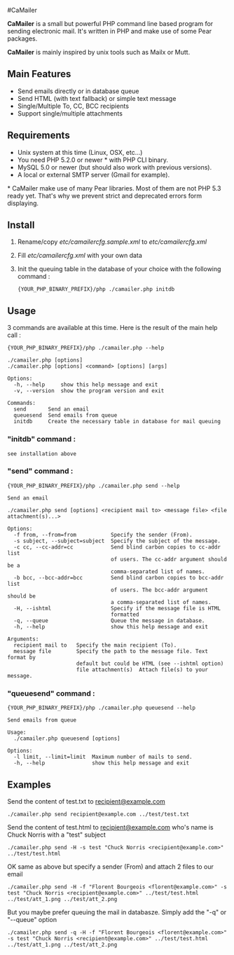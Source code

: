 #CaMailer

__CaMailer__ is a small but powerful PHP command line based program for sending electronic mail. It's written in PHP and make use of some Pear packages. 

__CaMailer__ is mainly inspired by unix tools such as Mailx or Mutt.


## Main Features

-	Send emails directly or in database queue
-	Send HTML (with text fallback) or simple text message
-	Single/Multiple To, CC, BCC recipients
-	Support single/multiple attachments


## Requirements

-	Unix system at this time (Linux, OSX, etc...)
-	You need PHP 5.2.0 or newer \* with PHP CLI binary. 
-	MySQL 5.0 or newer (but should also work with previous versions).
-	A local or external SMTP server (Gmail for example).

\* CaMailer make use of many Pear libraries. Most of them are not PHP 5.3 ready yet. That's why we prevent strict and deprecated errors form displaying.


## Install

1.	Rename/copy _etc/camailercfg.sample.xml_ to _etc/camailercfg.xml_
2.	Fill _etc/camailercfg.xml_ with your own data		
3.	Init the queuing table in the database of your choice with the following command :
		
		{YOUR_PHP_BINARY_PREFIX}/php ./camailer.php initdb

	
## Usage

3 commands are available at this time. Here is the result of the main help call :

	{YOUR_PHP_BINARY_PREFIX}/php ./camailer.php --help
	
	./camailer.php [options]
	./camailer.php [options] <command> [options] [args]
	
	Options:
	  -h, --help     show this help message and exit
	  -v, --version  show the program version and exit
	
	Commands:
	  send       Send an email
	  queuesend  Send emails from queue
	  initdb     Create the necessary table in database for mail queuing
	  
	  
### "initdb" command :

	see installation above
	  

### "send" command :

	{YOUR_PHP_BINARY_PREFIX}/php ./camailer.php send --help

	Send an email

	./camailer.php send [options] <recipient mail to> <message file> <file attachment(s)...>

	Options:
	  -f from, --from=from           Specify the sender (From).
	  -s subject, --subject=subject  Specify the subject of the message.
	  -c cc, --cc-addr=cc            Send blind carbon copies to cc-addr list
	                                 of users. The cc-addr argument should be a
	                                 comma-separated list of names.
	  -b bcc, --bcc-addr=bcc         Send blind carbon copies to bcc-addr list
	                                 of users. The bcc-addr argument should be
	                                 a comma-separated list of names.
	  -H, --ishtml                   Specify if the message file is HTML
	                                 formatted
	  -q, --queue                    Queue the message in database.
	  -h, --help                     show this help message and exit
	
	Arguments:
	  recipient mail to   Specify the main recipient (To).
	  message file        Specify the path to the message file. Text format by
	                      default but could be HTML (see --ishtml option) 
	                      file attachment(s)  Attach file(s) to your message.


### "queuesend" command :

	{YOUR_PHP_BINARY_PREFIX}/php ./camailer.php queuesend --help

	Send emails from queue
	
	Usage:
	  ./camailer.php queuesend [options]
	
	Options:
	  -l limit, --limit=limit  Maximum number of mails to send.
	  -h, --help               show this help message and exit


## Examples

Send the content of test.txt to recipient@example.com

	./camailer.php send recipient@example.com ../test/test.txt
	
Send the content of test.html to recipient@example.com who's name is Chuck Norris with a "test" subject

	./camailer.php send -H -s test "Chuck Norris <recipient@example.com>" ../test/test.html

OK same as above but specify a sender (From) and attach 2 files to our email

	./camailer.php send -H -f "Florent Bourgeois <florent@example.com>" -s test "Chuck Norris <recipient@example.com>" ../test/test.html ../test/att_1.png ../test/att_2.png
	
But you maybe prefer queuing the mail in databasze. Simply add the "-q" or "--queue" option

	./camailer.php send -q -H -f "Florent Bourgeois <florent@example.com>" -s test "Chuck Norris <recipient@example.com>" ../test/test.html ../test/att_1.png ../test/att_2.png